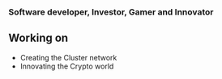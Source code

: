 ### Software developer, Investor, Gamer and Innovator
## Working on
* Creating the Cluster network
* Innovating the Crypto world
